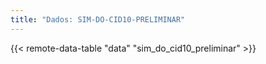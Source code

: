 ```yaml
---
title: "Dados: SIM-DO-CID10-PRELIMINAR"
---
```


{{< remote-data-table "data" "sim_do_cid10_preliminar" >}}
